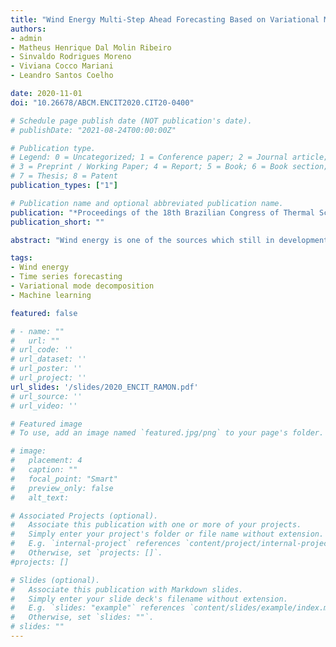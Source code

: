```yaml
---
title: "Wind Energy Multi-Step Ahead Forecasting Based on Variational Mode Decomposition"
authors:
- admin
- Matheus Henrique Dal Molin Ribeiro
- Sinvaldo Rodrigues Moreno
- Viviana Cocco Mariani
- Leandro Santos Coelho

date: 2020-11-01
doi: "10.26678/ABCM.ENCIT2020.CIT20-0400"

# Schedule page publish date (NOT publication's date).
# publishDate: "2021-08-24T00:00:00Z"

# Publication type.
# Legend: 0 = Uncategorized; 1 = Conference paper; 2 = Journal article;
# 3 = Preprint / Working Paper; 4 = Report; 5 = Book; 6 = Book section;
# 7 = Thesis; 8 = Patent
publication_types: ["1"]

# Publication name and optional abbreviated publication name.
publication: "*Proceedings of the 18th Brazilian Congress of Thermal Sciences and Engineering*"
publication_short: ""

abstract: "Wind energy is one of the sources which still in development in Brazil, however, it already represents 17% of the National Interconnected System. Due to the high level of uncertainty and fluctuations in wind speed, prediction of wind energy with high accuracy is a challenging task. In this context, this paper proposes a framework that combines Variational Mode Decomposition (VMD) based on Machine Learning algorithms to forecast the wind energy of a turbine in a wind farm at Parazinho city, Brazil, using a multi-step-ahead forecasting strategy. The forecasting models of the wind energy time series are Bayesian Regularization of Artificial Neural Networks, Cubist Regression, and Support Vector Regression. The performance of the proposed forecasting model, named VMD-CUBIST, was evaluated by using two performance metrics: symmetric mean absolute percentage error, and relative root mean square error. The VMD-CUBIST model outperforms the VMD, and single models in all forecasting horizons, with a performance improvement that ranges 3.00% - 83.30%. Indeed, VMD-CUBIST is an efficient and accurate model for wind energy forecasting. forecasting."

tags:
- Wind energy
- Time series forecasting
- Variational mode decomposition
- Machine learning

featured: false

# - name: ""
#   url: ""
# url_code: ''
# url_dataset: ''
# url_poster: ''
# url_project: ''
url_slides: '/slides/2020_ENCIT_RAMON.pdf'
# url_source: ''
# url_video: ''

# Featured image
# To use, add an image named `featured.jpg/png` to your page's folder. 

# image:
#   placement: 4
#   caption: ""
#   focal_point: "Smart"
#   preview_only: false
#   alt_text: 

# Associated Projects (optional).
#   Associate this publication with one or more of your projects.
#   Simply enter your project's folder or file name without extension.
#   E.g. `internal-project` references `content/project/internal-project/index.md`.
#   Otherwise, set `projects: []`.
#projects: []

# Slides (optional).
#   Associate this publication with Markdown slides.
#   Simply enter your slide deck's filename without extension.
#   E.g. `slides: "example"` references `content/slides/example/index.md`.
#   Otherwise, set `slides: ""`.
# slides: ""
---
```


